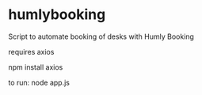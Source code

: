# humlybooking
Script to automate booking of desks with Humly Booking

requires axios

npm install axios

to run:
node app.js
